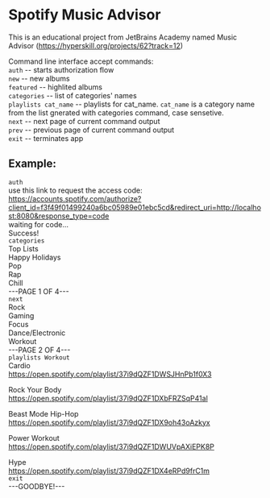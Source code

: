 # Spotify Music Advisor
This is an educational project from JetBrains Academy named Music Advisor (https://hyperskill.org/projects/62?track=12)

Command line interface accept commands:  
<code>auth</code> -- starts authorization flow  
<code>new</code> -- new albums  
<code>featured</code> -- highlited albums  
<code>categories</code> -- list of categories' names  
<code>playlists cat_name</code> -- playlists for cat_name. <code>cat_name</code> is a category name from the list gnerated with categories command, case sensetive.  
<code>next</code> -- next page of current command output  
<code>prev</code> -- previous page of current command output  
<code>exit</code> -- terminates app  

## Example:

<code>auth</code>  
use this link to request the access code: https://accounts.spotify.com/authorize?client_id=f3f49f01499240a6bc05989e01ebc5cd&redirect_uri=http://localhost:8080&response_type=code  
waiting for code...  
Success!  
<code>categories</code>  
Top Lists  
Happy Holidays  
Pop  
Rap  
Chill  
---PAGE 1 OF 4---  
<code>next</code>  
Rock  
Gaming  
Focus  
Dance/Electronic  
Workout  
---PAGE 2 OF 4---  
<code>playlists Workout</code>  
Cardio  
https://open.spotify.com/playlist/37i9dQZF1DWSJHnPb1f0X3  
  
Rock Your Body  
https://open.spotify.com/playlist/37i9dQZF1DXbFRZSqP41al  
  
Beast Mode Hip-Hop  
https://open.spotify.com/playlist/37i9dQZF1DX9oh43oAzkyx  
  
Power Workout  
https://open.spotify.com/playlist/37i9dQZF1DWUVpAXiEPK8P  
  
Hype  
https://open.spotify.com/playlist/37i9dQZF1DX4eRPd9frC1m  
<code>exit</code>  
---GOODBYE!---  
